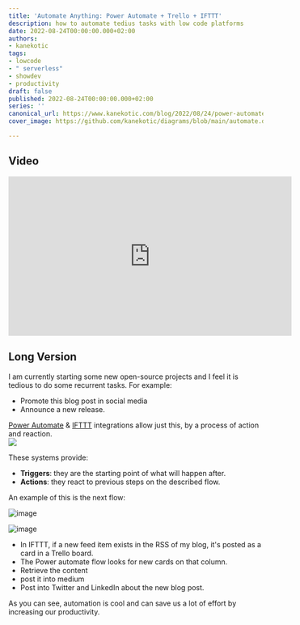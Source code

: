 ```yaml
---
title: 'Automate Anything: Power Automate + Trello + IFTTT'
description: how to automate tedius tasks with low code platforms
date: 2022-08-24T00:00:00.000+02:00
authors:
- kanekotic
tags:
- lowcode
- " serverless"
- showdev
- productivity
draft: false
published: 2022-08-24T00:00:00.000+02:00
series: ''
canonical_url: https://www.kanekotic.com/blog/2022/08/24/power-automate-automating-social-media
cover_image: https://github.com/kanekotic/diagrams/blob/main/automate.drawio.png?raw=true

---
```

## Video

<iframe width="560" height="315" src="https://www.youtube.com/embed/KhrRVrCmtIw" title="YouTube video player" frameborder="0" allow="accelerometer; autoplay; clipboard-write; encrypted-media; gyroscope; picture-in-picture" allowfullscreen></iframe>

## Long Version

I am currently starting some new open-source projects and I feel it is tedious to do some recurrent tasks. For example:

* Promote this blog post in social media
* Announce a new release.

[Power Automate](https://powerautomate.microsoft.com/en-us/) & [IFTTT](https://ifttt.com/) integrations allow just this, by a process of action and reaction.  
![](https://github.com/kanekotic/diagrams/blob/main/automate.drawio.png?raw=true)

These systems provide:

* **Triggers**: they are the starting point of what will happen after.
* **Actions**: they react to previous steps on the described flow.

An example of this is the next flow:

![image](https://user-images.githubusercontent.com/3071208/186482177-7b6eb6c0-8632-4cd2-87c9-613788f553f8.png)

![image](https://user-images.githubusercontent.com/3071208/186478753-1ebcf35c-eb1e-492a-b41c-ac67a749d7f5.png)

* In IFTTT, if a new feed item exists in the RSS of my blog, it's posted as a card in a Trello board.
* The Power automate flow looks for new cards on that column.
* Retrieve the content
* post it into medium
* Post into Twitter and LinkedIn about the new blog post.

As you can see, automation is cool and can save us a lot of effort by increasing our productivity.